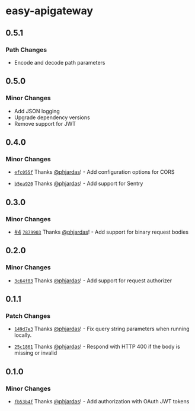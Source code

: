 # easy-apigateway

## 0.5.1

### Path Changes

- Encode and decode path parameters

## 0.5.0

### Minor Changes

- Add JSON logging
- Upgrade dependency versions
- Remove support for JWT

## 0.4.0

### Minor Changes

- [`efc055f`](https://github.com/phjardas/easy-apigateway/commit/efc055ffdc6c2feb2fcfb9f1cb7c0d8bf094bba2) Thanks [@phjardas](https://github.com/phjardas)! - Add configuration options for CORS

* [`b5ea920`](https://github.com/phjardas/easy-apigateway/commit/b5ea92090b533b16502d03313d908f8aaf5fb1ee) Thanks [@phjardas](https://github.com/phjardas)! - Add support for Sentry

## 0.3.0

### Minor Changes

- [#4](https://github.com/phjardas/easy-apigateway/pull/4) [`7879903`](https://github.com/phjardas/easy-apigateway/commit/78799030d84a52722756cca1fbe16c7bf29b5e95) Thanks [@phjardas](https://github.com/phjardas)! - Add support for binary request bodies

## 0.2.0

### Minor Changes

- [`3c64f03`](https://github.com/phjardas/easy-apigateway/commit/3c64f03ba56d0892bd61f01091786d6c2d25cff3) Thanks [@phjardas](https://github.com/phjardas)! - Add support for request authorizer

## 0.1.1

### Patch Changes

- [`149d7e3`](https://github.com/phjardas/easy-apigateway/commit/149d7e30a46551ce81bc2a7a4830ee575afc4aea) Thanks [@phjardas](https://github.com/phjardas)! - Fix query string parameters when running locally.

* [`25c1861`](https://github.com/phjardas/easy-apigateway/commit/25c186184480c85e2fb13b6f57745eff0f2a04e5) Thanks [@phjardas](https://github.com/phjardas)! - Respond with HTTP 400 if the body is missing or invalid

## 0.1.0

### Minor Changes

- [`fb53b4f`](https://github.com/phjardas/easy-apigateway/commit/fb53b4f2a2b18df8c195bb0334c843c14dca45ab) Thanks [@phjardas](https://github.com/phjardas)! - Add authorization with OAuth JWT tokens
